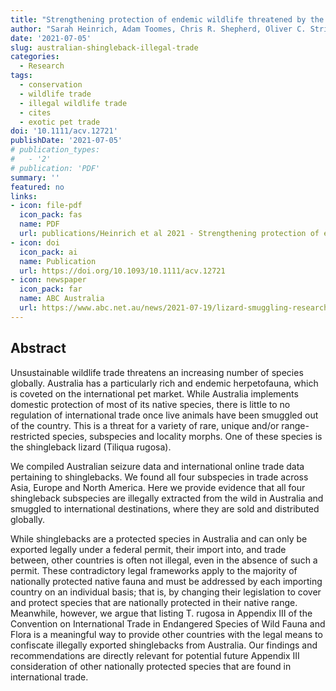```yaml
---
title: "Strengthening protection of endemic wildlife threatened by the international pet trade: The case of the Australian shingleback lizard"
author: "Sarah Heinrich, Adam Toomes, Chris R. Shepherd, Oliver C. Stringham, Matt Swan, Phillip Cassey"
date: '2021-07-05'
slug: australian-shingleback-illegal-trade
categories: 
  - Research
tags:
  - conservation
  - wildlife trade
  - illegal wildlife trade
  - cites
  - exotic pet trade
doi: '10.1111/acv.12721'
publishDate: '2021-07-05'
# publication_types:
#   - '2'
# publication: 'PDF'
summary: ''
featured: no
links:
- icon: file-pdf
  icon_pack: fas
  name: PDF
  url: publications/Heinrich et al 2021 - Strengthening protection of endemic wildlife threatened by the international pet trade The case of the Australian shingleback lizard.pdf
- icon: doi
  icon_pack: ai
  name: Publication
  url: https://doi.org/10.1093/10.1111/acv.12721
- icon: newspaper
  icon_pack: far
  name: ABC Australia
  url: https://www.abc.net.au/news/2021-07-19/lizard-smuggling-research-sparks-call-for-stronger-protection/100295926
---
```


## Abstract

Unsustainable wildlife trade threatens an increasing number of species globally. Australia has a particularly rich and endemic herpetofauna, which is coveted on the international pet market. While Australia implements domestic protection of most of its native species, there is little to no regulation of international trade once live animals have been smuggled out of the country. This is a threat for a variety of rare, unique and/or range-restricted species, subspecies and locality morphs. One of these species is the shingleback lizard (Tiliqua rugosa).

We compiled Australian seizure data and international online trade data pertaining to shinglebacks. We found all four subspecies in trade across Asia, Europe and North America. Here we provide evidence that all four shingleback subspecies are illegally extracted from the wild in Australia and smuggled to international destinations, where they are sold and distributed globally.

While shinglebacks are a protected species in Australia and can only be exported legally under a federal permit, their import into, and trade between, other countries is often not illegal, even in the absence of such a permit. These contradictory legal frameworks apply to the majority of nationally protected native fauna and must be addressed by each importing country on an individual basis; that is, by changing their legislation to cover and protect species that are nationally protected in their native range. Meanwhile, however, we argue that listing T. rugosa in Appendix III of the Convention on International Trade in Endangered Species of Wild Fauna and Flora is a meaningful way to provide other countries with the legal means to confiscate illegally exported shinglebacks from Australia. Our findings and recommendations are directly relevant for potential future Appendix III consideration of other nationally protected species that are found in international trade.